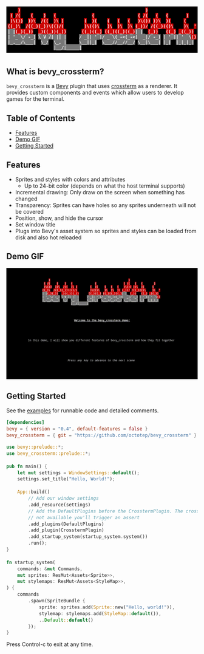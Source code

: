 # ![bevy_crossterm](images/bevy_crossterm.png)


## What is bevy_crossterm?

`bevy_crossterm` is a [Bevy](https://github.com/bevyengine/bevy) plugin that uses [crossterm](https://github.com/crossterm-rs/crossterm) as a renderer. It provides custom components and events which allow users to develop games for the terminal.


## Table of Contents

* [Features](#features)
* [Demo GIF](#demo-gif)
* [Getting Started](#getting-started)


## Features

- Sprites and styles with colors and attributes
    - Up to 24-bit color (depends on what the host terminal supports)
- Incremental drawing: Only draw on the screen when something has changed
- Transparency: Sprites can have holes so any sprites underneath will not be covered
- Position, show, and hide the cursor
- Set window title
- Plugs into Bevy's asset system so sprites and styles can be loaded from disk and also hot reloaded


## Demo GIF

![demo](images/bevy_crossterm.gif)


## Getting Started

See the [examples](examples/) for runnable code and detailed comments.

```toml
[dependencies]
bevy = { version = "0.4", default-features = false }
bevy_crossterm = { git = "https://github.com/octotep/bevy_crossterm" }
```

```rust
use bevy::prelude::*;
use bevy_crossterm::prelude::*;

pub fn main() {
    let mut settings = WindowSettings::default();
    settings.set_title("Hello, World!");

    App::build()
        // Add our window settings
        .add_resource(settings)
        // Add the DefaultPlugins before the CrosstermPlugin. The crossterm plugin needs bevy's asset server, and if it's
        // not available you'll trigger an assert
        .add_plugins(DefaultPlugins)
        .add_plugin(CrosstermPlugin)
        .add_startup_system(startup_system.system())
        .run();
}

fn startup_system(
    commands: &mut Commands,
    mut sprites: ResMut<Assets<Sprite>>,
    mut stylemaps: ResMut<Assets<StyleMap>>,
) {
    commands
        .spawn(SpriteBundle {
            sprite: sprites.add(Sprite::new("Hello, world!")),
            stylemap: stylemaps.add(StyleMap::default()),
            ..Default::default()
        });
}
```

Press Control-c to exit at any time.
